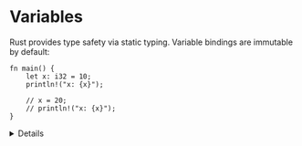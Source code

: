 # Variables

Rust provides type safety via static typing. Variable bindings are immutable by
default:

```rust,editable
fn main() {
    let x: i32 = 10;
    println!("x: {x}");

    // x = 20;
    // println!("x: {x}");
}
```

<details>

- Due to type inference the `i32` is optional. We will gradually show the types less and less as the course progresses.

</details>
